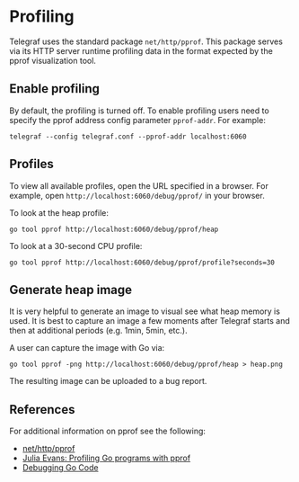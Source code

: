 # Profiling

Telegraf uses the standard package `net/http/pprof`. This package serves via
its HTTP server runtime profiling data in the format expected by the pprof
visualization tool.



## Enable profiling

By default, the profiling is turned off. To enable profiling users need to
specify the pprof address config parameter `pprof-addr`. For example:

```shell
telegraf --config telegraf.conf --pprof-addr localhost:6060
```

## Profiles

To view all available profiles, open the URL specified in a browser. For
example, open `http://localhost:6060/debug/pprof/` in your browser.

To look at the heap profile:

```shell
go tool pprof http://localhost:6060/debug/pprof/heap
```

To look at a 30-second CPU profile:

```shell
go tool pprof http://localhost:6060/debug/pprof/profile?seconds=30
```

## Generate heap image

It is very helpful to generate an image to visual see what heap memory is used.
It is best to capture an image a few moments after Telegraf starts and then at
additional periods (e.g. 1min, 5min, etc.).

A user can capture the image with Go via:

```shell
go tool pprof -png http://localhost:6060/debug/pprof/heap > heap.png
```

The resulting image can be uploaded to a bug report.

## References

For additional information on pprof see the following:

* [net/http/pprof][]
* [Julia Evans: Profiling Go programs with pprof][]
* [Debugging Go Code][]

[net/http/pprof]: https://pkg.go.dev/net/http/pprof
[julia evans: profiling go programs with pprof]: https://jvns.ca/blog/2017/09/24/profiling-go-with-pprof/
[Debugging Go Code]: https://www.infoq.com/articles/debugging-go-programs-pprof-trace/
